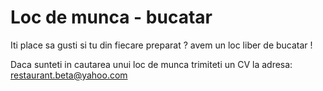 # Loc de munca - bucatar
Iti place sa gusti si tu din fiecare preparat ?
avem un loc liber de bucatar !

Daca sunteti in cautarea unui loc de munca trimiteti un CV la adresa: restaurant.beta@yahoo.com